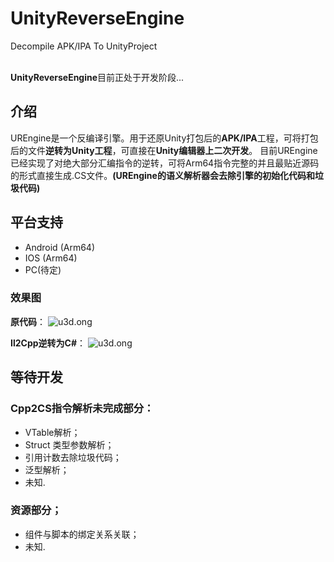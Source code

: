 # UnityReverseEngine
Decompile APK/IPA  To  UnityProject 
<br/>
<br/>

**UnityReverseEngine**目前正处于开发阶段...

## 介绍
UREngine是一个反编译引擎。用于还原Unity打包后的**APK/IPA**工程，可将打包后的文件**逆转为Unity工程**，可直接在**Unity编辑器上二次开发**。
目前UREngine已经实现了对绝大部分汇编指令的逆转，可将Arm64指令完整的并且最贴近源码的形式直接生成.CS文件。**(UREngine的语义解析器会去除引擎的初始化代码和垃圾代码)**
<br/>

## 平台支持

- Android (Arm64)
- IOS (Arm64)
- PC(待定)
### 效果图
**原代码**：
<img alt ="u3d.ong" src="https://raw.githubusercontent.com/IIIImmmyyy/UnityReverseEngine/master/source/ori.png" >


**Il2Cpp逆转为C#**：
<img alt ="u3d.ong" src="https://raw.githubusercontent.com/IIIImmmyyy/UnityReverseEngine/master/source/back.png" >


## 等待开发
### Cpp2CS指令解析未完成部分：

- VTable解析；
- Struct 类型参数解析；
- 引用计数去除垃圾代码；
- 泛型解析；
- 未知.
### 资源部分；

- 组件与脚本的绑定关系关联；
- 未知.
   